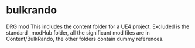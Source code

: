 # bulkrando
DRG mod
This includes the content folder for a UE4 project.
Excluded is the standard _modHub folder, all the significant mod files are in Content/BulkRando, the other folders contain dummy references.
